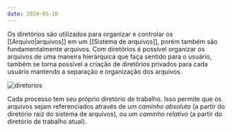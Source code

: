 ```yaml
---
date: 2024-05-16
---
```


Os diretórios são utilizados para organizar e controlar os [[Arquivo|arquivos]] em um [[Sistema de arquivos]], porém também são fundamentalmente arquivos. Com diretórios é possível organizar os arquivos de uma maneira hierárquica que faça sentido para o usuário, também se torna possível a criação de diretórios privados para cada usuário mantendo a separação e organização dos arquivos.

![diretorios](sistemadiretorios.png)

Cada processo tem seu próprio diretório de trabalho. Isso permite que os arquivos sejam referenciados através de um *caminho absoluto* (a partir do diretório raiz do sistema de arquivos), ou um *caminho relativo* (a partir do diretório de trabalho atual).
